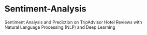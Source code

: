 # Sentiment-Analysis
Sentiment Analysis and Prediction on TripAdvisor Hotel Reviews with Natural Language Processing (NLP) and Deep Learning
